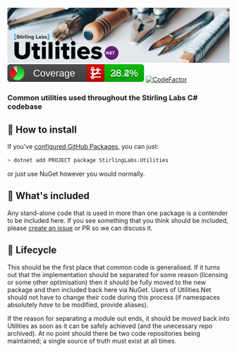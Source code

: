 ![Utilities.Net](https://raw.githubusercontent.com/StirlingLabs/Utilities.Net/main/utilities-dotnet.jpg)
![coverage badge](https://raw.githubusercontent.com/StirlingLabs/Utilities.Net/coverage/coverage/badge_combined.svg) [![CodeFactor](https://www.codefactor.io/repository/github/stirlinglabs/utilities.net/badge?s=016763d52aea57b89a59fe809f85552eb1f08055)](https://www.codefactor.io/repository/github/stirlinglabs/utilities.net)

### Common utilities used throughout the Stirling Labs C# codebase

## 🚀 How to install

If you've [configured GitHub Packages](https://github.com/StirlingLabs/Logging/blob/master/docs/GitHubPackages.md), you can just:

```bash
> dotnet add PROJECT package StirlingLabs.Utilities
```

or just use NuGet however you would normally.

## 👀 What's included

Any stand-alone code that is used in more than one package is a contender to be included here. If you see something that you think should be included, please
[create an issue](https://github.com/StirlingLabs/Utilities.Net/issues/new) or PR so we can discuss it.

## 🐣 Lifecycle

This should be the first place that common code is generalised. If it turns out that the implementation should be separated for some reason (licensing or some other optimisation) then it should be fully moved to the new package and then included back here via NuGet.  Users of Utilities.Net should not have to change their code during this process (if namespaces absolutely *have* to be modified, provide aliases).

If the reason for separating a module out ends, it should be *moved* back into Utilities as soon as it can be safely achieved (and the unecessary repo archived).  At no point should there be two code repositories being maintained; a single source of truth must exist at all times.
